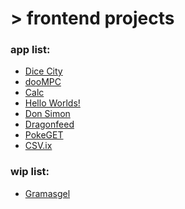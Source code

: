 # > frontend projects

### app list:
<ul>
  <li><a href='https://samarog.github.io/projects/17.1%20Dice%20City/dicecity.html' target="_blank">Dice City</a></li>
  <li><a href='https://samarog.github.io/projects/18.1%20MPC%20Sim/index.html' target="_blank">dooMPC</a></li>
  <li><a href='https://samarog.github.io/projects/18.2%20Calculator/index.html' target="_blank">Calc</a></li>
  <li><a href='https://samarog.github.io/projects/19.1%20jQuery/index.html' target="_blank">Hello Worlds!</a></li>
  <li><a href='https://samarog.github.io/projects/19.2%20Simon%20Game/index.html' target="_blank">Don Simon</a></li>
  <li><a href='https://samarog.github.io/projects/29.0%20Dragonfeed/index.html' target="_blank">Dragonfeed</a></li>
  <li><a href='https://samarog.github.io/projects/29.1%20PokeGET/app-v2.html' target="_blank">PokeGET</a></li>
  <li><a href='https://samarog.github.io/projects/29.5%20CSV.IX/app.html' target="_blank">CSV.ix</a></li>
</ul>

### wip list:
<ul>
  <li><a href='https://samarog.github.io/projects/11.2.1%20Gramasgel/index.html' target="_blank">Gramasgel</a></li>
</ul>

